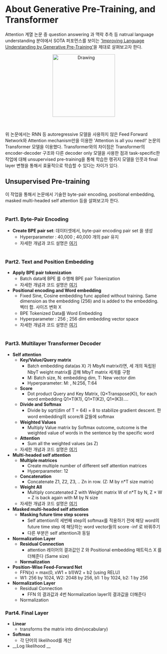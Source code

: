 # About Generative Pre-Training, and Transformer
Attention 계열 논문 중 question answering 과 맥락 추측 등 natrual language understanding 분야에서 SOTA 퍼포먼스를 보이는 ['Improving Language Understanding by Generative Pre-Training'](https://s3-us-west-2.amazonaws.com/openai-assets/research-covers/language-unsupervised/language_understanding_paper.pdf)을 제대로 살펴보고자 한다.<br>
<p align="center">
<img src="https://cdn-images-1.medium.com/max/1000/1*aC5E6WcoOX8mZ4MHw72zjg.png" alt="Drawing" style="width: 200px;" title="General structure of decoer only transformer"/>
</p>
<br>
  
위 논문에서는 RNN 등 autoregressive 모델을 사용하지 않은 Feed Forward Network와 Attention mechanism만을 이용한 'Attention is all you need!' 논문의 Transformer 모델을 이용했다. Transformer와의 차이점은 Transformer의 encoder-decoder 구조와 다른 decoder only 모델을 사용한 점과 task-specific한 작업에 대해 unsupervised pre-training을 통해 학습한 랭귀지 모델을 인풋과 final layer 변형을 통해서 효율적으로 학습할 수 있다는 차이가 있다.

## Unsupervised Pre-training
이 작업을 통해서 논문에서 기술한 byte-pair encoding, positional embedding, masked multi-headed self attention 등을 살펴보고자 한다. <br></br>

### Part1. Byte-Pair Encoding
- __Create BPE pair set__: 데이터셋에서, byte-pair encoding pair set 을 생성<br>
  - Hyperparameter : 40,000 ; 40,000 개의 pair 유지<br>
  - 자세한 개념과 코드 설명은 [여기](https://github.com/LibraryAI/NLP/blob/master/make_BPE.ipynb) <br></br>

### Part2. Text and Position Embedding
- __Apply BPE pair tokenization__
  - Batch data에 BPE 를 수행해 BPE pair Tokenization 
  - 자세한 개념과 코드 설명은 [여기](https://github.com/LibraryAI/NLP/blob/master/apply_BPE.ipynb) <br>
- __Positional encoding and Word embedding__
  - Fixed Sine, Cosine embedding func applied without training. Same dimension as the embedding (256) and is added to the embedding. 벡터 합. 사이즈 변화 X
  - BPE Tokenized Data를 Word Embedding
  - Hyperparameter : 256 ; 256 dim embedding vector space 
  - 자세한 개념과 코드 설명은 [여기](https://github.com/LibraryAI/NLP/blob/master/about_WE_and_PE.ipynb)<br></br>
  
### Part3. Multilayer Transformer Decoder
- __Self attention__
  - __Key/Value/Query matrix__
    - Batch embedding data(as X) 가 MbyN matrix라면, 세 개의 독립된 NbyT weight matrix를 곱해 MbyT matrix 세개를 구함
    - M: Batch size, N: embedding dim, T: New vector dim
    - Hyperparameter: M: , N:256, T:64
  - __Score__
    - Dot product Query and Key Matrix, (Q×Transpose(K)), for each word embedding Q1×T(K1), Q1×T(K2), Q1×(K3)....
  - __Divide and Softmax__
    - Divide by sqrt(dim of T = 64) = 8 to stabilize gradient descent. 한 word embedding의 score/8 값들에 softmax
  - __Weighted Values__
    - Multiply Value matrix by Softmax outcome, outcome is the weighted value of words in the sentence by the specific word
  - __Attention__
    - Sum all the weighted values (as Z)
  - 자세한 개념과 코드 설명은 [여기](https://github.com/LibraryAI/NLP/blob/master/about_transformer_self_attention.ipynb)
- __Multi-headed self attention__
  - __Multiple matrices__
    - Create multiple number of different self attention matrices
    - Hyperparameter: 12
  - __Concatenation__
    - Concatenate Z1, Z2, Z3, .. Zn in row. (Z: M by n*T size matrix)
  - __Weight All__
    - Multiply concatenated Z with Weight matrix W of n*T by N, Z × W = Z is back again with M by N size
  - 자세한 개념과 코드 설명은 [여기](https://github.com/LibraryAI/NLP/blob/master/about_transformer_self_attention.ipynb)
- __Masked multi-headed self attention__
  - __Masking future time step scores__
    - Self attention의 세번째 step의 softmax를 적용하기 전에 해당 word의 future time step 에 해당하는 word vector들의 score -inf 로 바꿔주기
    - 다른 부분은 self attention과 동일
- __Normalization Layer__
  - __Residual Connection__
    - attention 레이어의 결과값인 Z 와 Positional embedding 매트릭스 X 를 더해준다 (Same size)
  - __Normalization__
- __Position-Wise Feed-Forward Net__
    - FFN(x) = max(0, xW1 + b1)W2 + b2 (using RELU)
    - W1: 256 by 1024, W2: 2048 by 256, b1: 1 by 1024, b2: 1 by 256
- __Normalization Layer__
  - Residual Connection
    - FFN 의 결과값과 4번 Normalization layer의 결과값을 더해준다
  - Normalization
### Part4. Final Layer
- __Linear__
  - transforms the matrix into dim(vocabulary)
- __Softmax__
  - 각 단어의 likelihood를 계산
- __Log likelihood __

